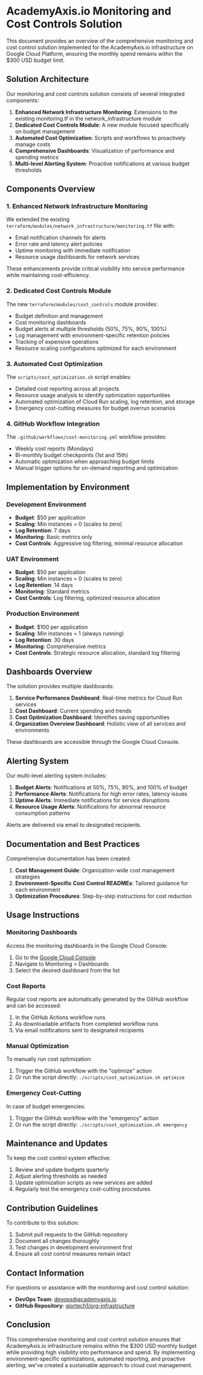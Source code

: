 # AcademyAxis.io Monitoring and Cost Controls Solution

This document provides an overview of the comprehensive monitoring and cost control solution implemented for the AcademyAxis.io infrastructure on Google Cloud Platform, ensuring the monthly spend remains within the $300 USD budget limit.

## Solution Architecture

Our monitoring and cost controls solution consists of several integrated components:

1. **Enhanced Network Infrastructure Monitoring**: Extensions to the existing monitoring.tf in the network_infrastructure module
2. **Dedicated Cost Controls Module**: A new module focused specifically on budget management
3. **Automated Cost Optimization**: Scripts and workflows to proactively manage costs
4. **Comprehensive Dashboards**: Visualization of performance and spending metrics
5. **Multi-level Alerting System**: Proactive notifications at various budget thresholds

## Components Overview

### 1. Enhanced Network Infrastructure Monitoring

We extended the existing `terraform/modules/network_infrastructure/monitoring.tf` file with:

- Email notification channels for alerts
- Error rate and latency alert policies
- Uptime monitoring with immediate notification
- Resource usage dashboards for network services

These enhancements provide critical visibility into service performance while maintaining cost-efficiency.

### 2. Dedicated Cost Controls Module

The new `terraform/modules/cost_controls` module provides:

- Budget definition and management
- Cost monitoring dashboards
- Budget alerts at multiple thresholds (50%, 75%, 90%, 100%)
- Log management with environment-specific retention policies
- Tracking of expensive operations
- Resource scaling configurations optimized for each environment

### 3. Automated Cost Optimization

The `scripts/cost_optimization.sh` script enables:

- Detailed cost reporting across all projects
- Resource usage analysis to identify optimization opportunities
- Automated optimization of Cloud Run scaling, log retention, and storage
- Emergency cost-cutting measures for budget overrun scenarios

### 4. GitHub Workflow Integration

The `.github/workflows/cost-monitoring.yml` workflow provides:

- Weekly cost reports (Mondays)
- Bi-monthly budget checkpoints (1st and 15th)
- Automatic optimization when approaching budget limits
- Manual trigger options for on-demand reporting and optimization

## Implementation by Environment

### Development Environment

- **Budget**: $50 per application
- **Scaling**: Min instances = 0 (scales to zero)
- **Log Retention**: 7 days
- **Monitoring**: Basic metrics only
- **Cost Controls**: Aggressive log filtering, minimal resource allocation

### UAT Environment

- **Budget**: $50 per application
- **Scaling**: Min instances = 0 (scales to zero)
- **Log Retention**: 14 days
- **Monitoring**: Standard metrics
- **Cost Controls**: Log filtering, optimized resource allocation

### Production Environment

- **Budget**: $100 per application
- **Scaling**: Min instances = 1 (always running)
- **Log Retention**: 30 days
- **Monitoring**: Comprehensive metrics
- **Cost Controls**: Strategic resource allocation, standard log filtering

## Dashboards Overview

The solution provides multiple dashboards:

1. **Service Performance Dashboard**: Real-time metrics for Cloud Run services
2. **Cost Dashboard**: Current spending and trends
3. **Cost Optimization Dashboard**: Identifies saving opportunities
4. **Organization Overview Dashboard**: Holistic view of all services and environments

These dashboards are accessible through the Google Cloud Console.

## Alerting System

Our multi-level alerting system includes:

1. **Budget Alerts**: Notifications at 50%, 75%, 90%, and 100% of budget
2. **Performance Alerts**: Notifications for high error rates, latency issues
3. **Uptime Alerts**: Immediate notifications for service disruptions
4. **Resource Usage Alerts**: Notifications for abnormal resource consumption patterns

Alerts are delivered via email to designated recipients.

## Documentation and Best Practices

Comprehensive documentation has been created:

1. **Cost Management Guide**: Organization-wide cost management strategies
2. **Environment-Specific Cost Control READMEs**: Tailored guidance for each environment
3. **Optimization Procedures**: Step-by-step instructions for cost reduction

## Usage Instructions

### Monitoring Dashboards

Access the monitoring dashboards in the Google Cloud Console:

1. Go to the [Google Cloud Console](https://console.cloud.google.com/)
2. Navigate to Monitoring > Dashboards
3. Select the desired dashboard from the list

### Cost Reports

Regular cost reports are automatically generated by the GitHub workflow and can be accessed:

1. In the GitHub Actions workflow runs
2. As downloadable artifacts from completed workflow runs
3. Via email notifications sent to designated recipients

### Manual Optimization

To manually run cost optimization:

1. Trigger the GitHub workflow with the "optimize" action
2. Or run the script directly: `./scripts/cost_optimization.sh optimize`

### Emergency Cost-Cutting

In case of budget emergencies:

1. Trigger the GitHub workflow with the "emergency" action
2. Or run the script directly: `./scripts/cost_optimization.sh emergency`

## Maintenance and Updates

To keep the cost control system effective:

1. Review and update budgets quarterly
2. Adjust alerting thresholds as needed
3. Update optimization scripts as new services are added
4. Regularly test the emergency cost-cutting procedures

## Contribution Guidelines

To contribute to this solution:

1. Submit pull requests to the GitHub repository
2. Document all changes thoroughly
3. Test changes in development environment first
4. Ensure all cost control measures remain intact

## Contact Information

For questions or assistance with the monitoring and cost control solution:

- **DevOps Team**: devops@academyaxis.io
- **GitHub Repository**: [giortech1/org-infrastructure](https://github.com/giortech1/org-infrastructure)

## Conclusion

This comprehensive monitoring and cost control solution ensures that AcademyAxis.io infrastructure remains within the $300 USD monthly budget while providing high visibility into performance and spend. By implementing environment-specific optimizations, automated reporting, and proactive alerting, we've created a sustainable approach to cloud cost management.